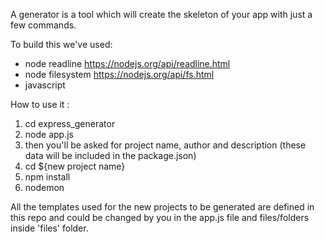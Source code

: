 A generator is a tool which will create the skeleton of your app with just a few commands.

To build this we've used:

* node readline   https://nodejs.org/api/readline.html
* node filesystem https://nodejs.org/api/fs.html
* javascript 

How to use it :

1) cd express_generator
2) node app.js
3) then you'll be asked for project name, author and description
   (these data will be included in the package.json)
4) cd ${new project name}
5) npm install 
6) nodemon

All the templates used for the new projects to be generated are defined in this repo and could be changed by you in the app.js file and files/folders inside 'files' folder.
